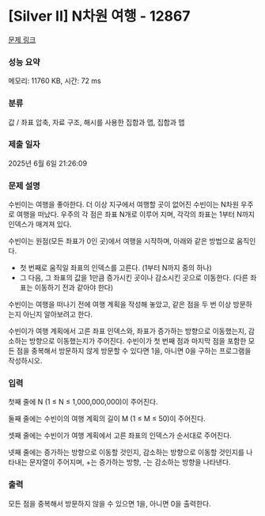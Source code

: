 # [Silver II] N차원 여행 - 12867 

[문제 링크](https://www.acmicpc.net/problem/12867) 

### 성능 요약

메모리: 11760 KB, 시간: 72 ms

### 분류

값 / 좌표 압축, 자료 구조, 해시를 사용한 집합과 맵, 집합과 맵

### 제출 일자

2025년 6월 6일 21:26:09

### 문제 설명

<p>수빈이는 여행을 좋아한다. 더 이상 지구에서 여행할 곳이 없어진 수빈이는 N차원 우주로 여행을 떠났다. 우주의 각 점은 좌표 N개로 이루어 지며, 각각의 좌표는 1부터 N까지 인덱스가 매겨져 있다.</p>

<p>수빈이는 원점(모든 좌표가 0인 곳)에서  여행을 시작하며, 아래와 같은 방법으로 움직인다.</p>

<ul>
	<li>첫 번째로 움직일 좌표의 인덱스를 고른다. (1부터 N까지 중의 하나)</li>
	<li>그 다음, 그 좌표의 값을 1만큼 증가시킨 곳이나 감소시킨 곳으로 이동한다. (다른 좌표는 이동하기 전과 같아야 한다)</li>
</ul>

<p>수빈이는 여행을 떠나기 전에 여행 계획을 작성해 놓았고, 같은 점을 두 번 이상 방문하는지 아닌지 알아보려고 한다.</p>

<p>수빈이가 여행 계획에서 고른 좌표 인덱스와, 좌표가 증가하는 방향으로 이동했는지, 감소하는 방향으로 이동했는지가 주어진다. 수빈이가 첫 번째 점과 마지막 점을 포함한 모든 점을 중복해서 방문하지 않게 방문할 수 있다면 1을, 아니면 0을 구하는 프로그램을 작성하시오.</p>

### 입력 

 <p>첫째 줄에 N (1 ≤ N ≤ 1,000,000,000)이 주어진다.</p>

<p>둘째 줄에는 수빈이의 여행 계획의 길이 M (1 ≤ M ≤ 50)이 주어진다.</p>

<p>셋째 줄에는 수빈이가 여행 계획에서 고른 좌표의 인덱스가 순서대로 주어진다.</p>

<p>넷째 줄에는 증가하는 방향으로 이동할 것인지, 감소하는 방향으로 이동할 것인지를 나타내는 문자열이 주어지며, +는 증가하는 방향, -는 감소하는 방향을 나타낸다.</p>

### 출력 

 <p>모든 점을 중복해서 방문하지 않을 수 있으면 1을, 아니면 0을 출력한다.</p>

